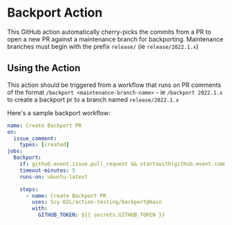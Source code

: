# Backport Action

This GitHub action automatically cherry-picks the commits from a PR to open a new PR against a maintenance branch for backporting. Maintenance branches must begin with the prefix `release/` (ie `release/2022.1.x`)

## Using the Action

This action should be triggered from a workflow that runs on PR comments of the format `/backport <maintenance-branch-name>` - ie `/backport 2022.1.x` to create a backport pr to a branch named `release/2022.1.x`

Here's a sample backport workflow:

```yml
name: Create Backport PR
on:
  issue_comment:
    types: [created]
jobs:
  Backport:
    if: github.event.issue.pull_request && startswith(github.event.comment.body, '/backport')
    timeout-minutes: 5
    runs-on: ubuntu-latest

    steps:
      - name: Create Backport PR
        uses: Scy-D2L/action-testing/backport@main
        with:
          GITHUB_TOKEN: ${{ secrets.GITHUB_TOKEN }}
```
